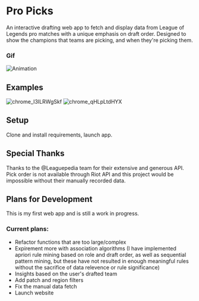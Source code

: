 # Pro Picks

An interactive drafting web app to fetch and display data from League of Legends pro matches with a unique emphasis on draft order. Designed to show the champions that teams are picking, and when they're picking them.

### Gif
![Animation](https://github.com/3mbo/ProPicks/assets/166320901/71e9f86f-3925-472f-8373-386cdb9032bc)
## Examples
![chrome_I3ILRWgSkf](https://github.com/3mbo/ProPicks/assets/166320901/d0a9d4b8-ba0e-4b52-8860-076dcb754f32)
![chrome_qHLpLtdHYX](https://github.com/3mbo/ProPicks/assets/166320901/aab730a5-476c-453d-b01e-93f02ee192b8)


## Setup

Clone and install requirements, launch app.

## Special Thanks

Thanks to the @Leaguepedia team for their extensive and generous API. Pick order is not available through Riot API and this project would be impossible without their manually recorded data. 

## Plans for Development

This is my first web app and is still a work in progress. 

### Current plans:
- Refactor functions that are too large/complex 
- Expirement more with association algorithms (I have implemented apriori rule mining based on role and draft order, as well as sequential pattern mining, but these have not resulted in enough meaningful rules without the sacrifice of data relevence or rule significance)
- Insights based on the user's drafted team
- Add patch and region filters
- Fix the manual data fetch
- Launch website 
